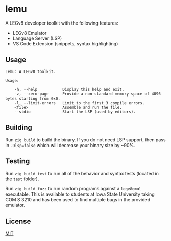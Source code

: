 # lemu

A LEGv8 developer toolkit with the following features:

- LEGv8 Emulator
- Language Server (LSP)
- VS Code Extension (snippets, syntax highlighting)

## Usage

```
Lemu: A LEGv8 toolkit.

Usage:

    -h, --help           Display this help and exit.
    -z, --zero-page      Provide a non-standard memory space of 4096 bytes starting from 0x0.
    -l, --limit-errors   Limit to the first 3 compile errors.
    <file>               Assemble and run the file.
    --stdio              Start the LSP (used by editors).
```

## Building

Run `zig build` to build the binary. If you do not need LSP support, then pass
in `-Dlsp=false` which will decrease your binary size by ~90%.

## Testing

Run `zig build test` to run all of the behavior and syntax tests (located in
the `test` folder).

Run `zig build fuzz` to run random programs against a `legv8emul` executable.
This is available to students at Iowa State University taking COM S 3210 and has
been used to find multiple bugs in the provided emulator.

## License

[MIT](./LICENSE)
